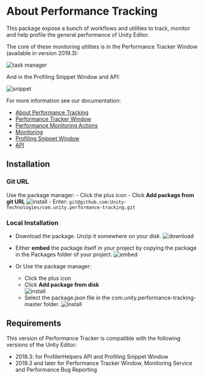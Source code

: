 # About Performance Tracking

This package expose a bunch of workflows and utilities to track, monitor and help profile the general performance of Unity Editor.

The core of these monitoring utilities is in the Performance Tracker Window (available in version 2019.3):

![task manager](Documentation~/images/performance-tracker-window.png)

And in the Profiling Snippet Window and API:

![snippet](Documentation~/images/profiling_snippet_window.gif)

For more information see our documentation:

* [About Performance Tracking](Documentation~/index.md)
* [Performance Tracker Window](Documentation~/performance-tracker-window.md)
* [Performance Monitoring Actions](Documentation~/performance-window-actions.md)
* [Monitoring](Documentation~/monitoring.md)
* [Profiling Snippet Window](Documentation~/profiling-snippet-window.md)
* [API](Documentation~/api.md)

## Installation

### Git URL
Use the package manager:
    - Click the plus icon
    - Click **Add package from git URL**
![install](Documentation~/images/git-url.png)
    - Enter: `git@github.com:Unity-Technologies/com.unity.performance-tracking.git`

### Local Installation
- Download the package. Unzip it somewhere on your disk.
![download](Documentation~/images/download.png)
- Either **embed** the package itself in your project by copying the package in the Packages folder of your project.
![embed](Documentation~/images/emded.png)

- Or Use the package manager:
    - Click the plus icon
    - Click **Add package from disk**    
    ![install](Documentation~/images/add-package.png)
    - Select the package.json file in the com.unity.performance-tracking-master folder.
    ![install](Documentation~/images/select-package.png)

    
## Requirements

This version of Performance Tracker is compatible with the following versions of the Unity Editor:

* 2018.3: for ProfilerHelpers API and Profiling Snippet Window
* 2019.3 and later for Performance Tracker Window, Monitoring Service and Performance Bug Reporting
